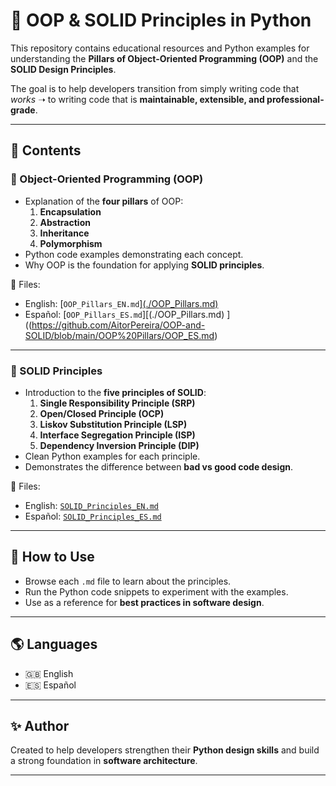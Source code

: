 # 📘 OOP & SOLID Principles in Python  

This repository contains educational resources and Python examples for understanding the **Pillars of Object-Oriented Programming (OOP)** and the **SOLID Design Principles**.  

The goal is to help developers transition from simply writing code that *works* ➝ to writing code that is **maintainable, extensible, and professional-grade**.  

---

## 📂 Contents  

### 🔹 Object-Oriented Programming (OOP)
- Explanation of the **four pillars** of OOP:  
  1. **Encapsulation**  
  2. **Abstraction**  
  3. **Inheritance**  
  4. **Polymorphism**  
- Python code examples demonstrating each concept.  
- Why OOP is the foundation for applying **SOLID principles**.  

📄 Files: 
- English: [`OOP_Pillars_EN.md`][(./OOP_Pillars.md) ](https://github.com/AitorPereira/OOP-and-SOLID/blob/main/OOP%20Pillars/OOP_EN.md)
- Español: [`OOP_Pillars_ES.md`][(./OOP_Pillars.md) ]((https://github.com/AitorPereira/OOP-and-SOLID/blob/main/OOP%20Pillars/OOP_ES.md)
---

### 🔹 SOLID Principles
- Introduction to the **five principles of SOLID**:  
  1. **Single Responsibility Principle (SRP)**  
  2. **Open/Closed Principle (OCP)**  
  3. **Liskov Substitution Principle (LSP)**  
  4. **Interface Segregation Principle (ISP)**  
  5. **Dependency Inversion Principle (DIP)**  
- Clean Python examples for each principle.  
- Demonstrates the difference between **bad vs good code design**.  

📄 Files:  
- English: [`SOLID_Principles_EN.md`](./SOLID_Principles_EN.md)  
- Español: [`SOLID_Principles_ES.md`](./SOLID_Principles_ES.md)  

---

## 🚀 How to Use
- Browse each `.md` file to learn about the principles.  
- Run the Python code snippets to experiment with the examples.  
- Use as a reference for **best practices in software design**.  

---

## 🌎 Languages
- 🇬🇧 English  
- 🇪🇸 Español  

---

## ✨ Author
Created to help developers strengthen their **Python design skills** and build a strong foundation in **software architecture**.  

---
